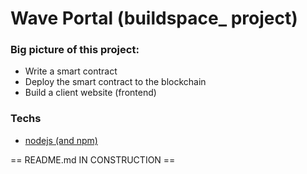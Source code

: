 # Wave Portal (buildspace\_ project)

### Big picture of this project:

- Write a smart contract
- Deploy the smart contract to the blockchain
- Build a client website (frontend)

### Techs

- [nodejs (and npm)](https://nodejs.org/en/)

== README.md IN CONSTRUCTION ==
